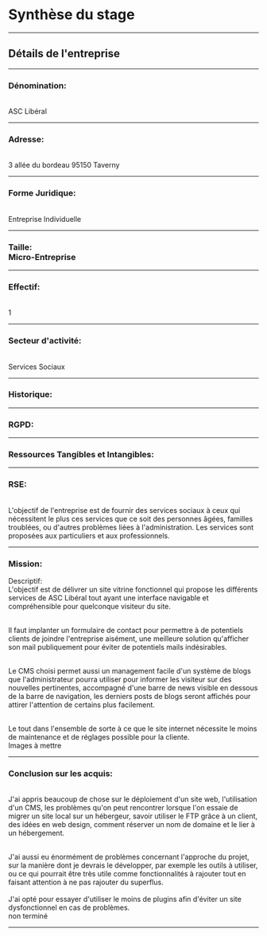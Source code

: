 # Synthèse du stage

---

## Détails de l'entreprise

---

### Dénomination:
<br>ASC Libéral<brb>

---

### Adresse: 
<br>3 allée du bordeau 95150 Taverny<br>

---

### Forme Juridique: 
<br>Entreprise Individuelle<br>

---

### Taille: <br>Micro-Entreprise<br>

---

### Effectif: 
<br>1<br>

---

### Secteur d'activité: 
<br>Services Sociaux<br>

---

### Historique:

---
### RGPD: 

---

### Ressources Tangibles et Intangibles:

---

### RSE: 

<br>L'objectif de l'entreprise est de fournir des services sociaux à ceux qui nécessitent le plus ces services
que ce soit des personnes âgées, familles troublées, ou d'autres problèmes liées à l'administration.
Les services sont proposées aux particuliers et aux professionnels.<br>

---

### Mission:

Descriptif: <br>L'objectif est de délivrer un site vitrine fonctionnel qui propose les différents services de ASC Libéral
tout ayant une interface navigable et compréhensible pour quelconque visiteur du site.<br>

<br>Il faut implanter un formulaire de contact pour permettre à de potentiels clients de joindre l'entreprise aisément, 
une meilleure solution qu'afficher son mail publiquement pour éviter de potentiels mails indésirables.<br>

<br>Le CMS choisi permet aussi un management facile d'un système de blogs que l'administrateur pourra utiliser pour informer les visiteur sur
des nouvelles pertinentes, accompagné d'une barre de news visible en dessous de la barre de navigation, 
les derniers posts de blogs seront affichés pour attirer l'attention de certains plus facilement.<br>

<br>Le tout dans l'ensemble de sorte à ce que le site internet nécessite le moins de maintenance et de réglages possible
pour la cliente.<br>
Images à mettre

---

### Conclusion sur les acquis: 

<br>J'ai appris beaucoup de chose sur le déploiement d'un site web, l'utilisation d'un CMS, les problèmes
qu'on peut rencontrer lorsque l'on essaie de migrer un site local sur un hébergeur, savoir utiliser le FTP grâce 
à un client, des idées en web design, comment réserver un nom de domaine et le lier à un hébergement.<br>

<br>J'ai aussi eu énormément de problèmes concernant l'approche du projet, sur la manière dont je devrais le développer,
par exemple les outils à utiliser, ou ce qui pourrait être très utile comme fonctionnalités à rajouter tout en faisant
attention à ne pas rajouter du superflus.<br>
<br>J'ai opté pour essayer d'utiliser le moins de plugins afin d'éviter un site dysfonctionnel en cas de problèmes.<br>
non terminé

---

